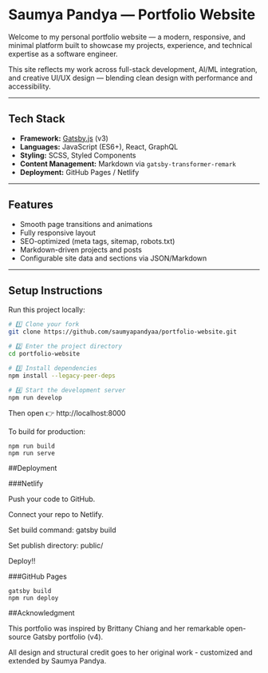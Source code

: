 # Saumya Pandya — Portfolio Website

Welcome to my personal portfolio website — a modern, responsive, and minimal platform built to showcase my projects, experience, and technical expertise as a software engineer.

This site reflects my work across full-stack development, AI/ML integration, and creative UI/UX design — blending clean design with performance and accessibility.

---

## Tech Stack

- **Framework:** [Gatsby.js](https://www.gatsbyjs.com/) (v3)
- **Languages:** JavaScript (ES6+), React, GraphQL
- **Styling:** SCSS, Styled Components
- **Content Management:** Markdown via `gatsby-transformer-remark`
- **Deployment:** GitHub Pages / Netlify

---

## Features

- Smooth page transitions and animations
- Fully responsive layout
- SEO-optimized (meta tags, sitemap, robots.txt)
- Markdown-driven projects and posts
- Configurable site data and sections via JSON/Markdown

---

## Setup Instructions

Run this project locally:

```bash
# 1️⃣ Clone your fork
git clone https://github.com/saumyapandyaa/portfolio-website.git

# 2️⃣ Enter the project directory
cd portfolio-website

# 3️⃣ Install dependencies
npm install --legacy-peer-deps

# 4️⃣ Start the development server
npm run develop
```

Then open 👉 http://localhost:8000

To build for production:

```
npm run build
npm run serve
```

##Deployment

###Netlify

Push your code to GitHub.

Connect your repo to Netlify.

Set build command: gatsby build

Set publish directory: public/

Deploy!!

###GitHub Pages

```
gatsby build
npm run deploy
```

##Acknowledgment

This portfolio was inspired by Brittany Chiang and her remarkable open-source Gatsby portfolio (v4).

All design and structural credit goes to her original work - customized and extended by Saumya Pandya.
